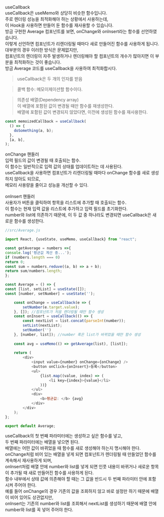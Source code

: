 useCallback<br/>
useCallback은 useMemo와 상당히 비슷한 함수입니다. <br/>
주로 렌더링 성능을 최적화해야 하는 상황에서 사용하는데, <br/>
이 Hook을 사용하면 만들어 둔 함수를 재사용할 수 있습니다. <br/>
방금 구현한 Average 컴포넌트를 보면, onChange와 onInsert라는 함수를 선언하였습니다. <br/>
이렇게 선언하면 컴포넌트가 리렌더링될 때마다 새로 만들어진 함수를 사용하게 됩니다. 대부분의 경우 이러한 방식은 문제없지만, <br/>
컴포넌트의 렌더링이 자주 발생하거나 렌더링해야 할 컴포넌트의 개수가 많아지면 이 부분을 최적화하는 것이 좋습니다. <br/>
방금 Average 코드를 useCallback을 사용하여 최적화합시다.<br/>



>useCallback은 두 개의 인자를 받음

>콜백 함수: 메모이제이션할 함수이다.<br/>

>의존성 배열(Dependency array)<br/> 
이 배열에 포함된 값이 변경될 때만 함수를 재생성한다.<br/>
 배열에 포함된 값이 변경되지 않았다면, 이전에 생성된 함수를 재사용한다.
```javascript
const memoizedCallback = useCallback(
  () => {
    doSomething(a, b);
  },
  [a, b],
);
```

onChange 핸들러<br/>
입력 필드의 값이 변경될 때 호출되는 함수. <br/>
이 함수는 일반적으로 입력 값의 상태를 업데이트하는 데 사용된다.<br/> 
useCallback을 사용하면 컴포넌트가 리렌더링될 때마다 onChange 함수를 새로 생성하지 않아도 되므로,<br/> 메모리 사용량을 줄이고 성능을 개선할 수 있다.<br/>
<br/>
onInsert 핸들러<br/> 
사용자가 버튼을 클릭하여 항목을 리스트에 추가할 때 호출되는 함수.<br/> 
이 함수는 현재 입력 값을 리스트에 추가하고 입력 필드를 초기화한다.<br/> 
number와 list에 의존하기 때문에, 이 두 값 중 하나라도 변경되면 useCallback은 새로운 함수를 생성한다.


```javascript
//src/Average.js

import React, {useState, useMemo, useCallback} from "react";

const getAverage = numbers =>{
console.log('평균값 계산 중...');
if (numbers.length === 0)
return 0;
const sum = numbers.reduve((a, b) => a + b);
return sum/numbers.length;
};

const Average = () => {
const [list, setList] = useState([]);
const [number, setNumber] = useState('');

    const onChange = useCallback(e => {
        setNumber(e.target.value);
    }, []); //컴포넌트가 처음 렌더링될 때만 함수 생성
    const onInsert = useCallback(() => {
        const nextList = list.concat(parseInt(number));
        setList(nextList);
        setNumber('')
    }, [number, list]); //number 혹은 list가 바뀌었을 때만 함수 생성
 
    const avg = useMemo(() => getAverage(list), [list]);
   
    return (
        <div>
            <input value={number} onChange={onChange} />
            <button onClick={onInsert}>등록</button>
            <ul>
                {list.map((value, index) => (
                    <li key={index}>{value}</li>
                ))}
            </ul>
            <div>
                <b>평균값: </b> {avg}
            </div>
        </div>
    );
};

export default Average;
```

useCallback의 첫 번째 파라미터에는 생성하고 싶은 함수를 넣고, <br/>
두 번째 파라미터에는 배열을 넣으면 된다. <br/>
배열에는 어떤 값이 바뀌었을 때 함수를 새로 생성해야 하는지 명시해야 한다. <br/>
onChange처럼 비어 있는 배열을 넣게 되면 컴포넌트가 렌더링될 때 만들었던 함수를 계속해서 재사용하게 되며, <br/>
onInsert처럼 배열 안에 number와 list를 넣게 되면 인풋 내용이 바뀌거나 새로운 항목이 추가될 때 새로 만들어진 함수를 사용하게 된다. <br/>
함수 내부에서 상태 값에 의존해야 할 때는 그 값을 반드시 두 번째 파라미터 안에 포함시켜 주어야 한다. <br/>
예를 들어 onChange의 경우 기존의 값을 조회하지 않고 바로 설정만 하기 때문에 배열이 비어 있어도 상관없지만, <br/>
onInsert는 기존의 number와 list를 조회해서 nextList를 생성하기 때문에 배열 안에 number와 list를 꼭 넣어 주어야 한다.<br/>